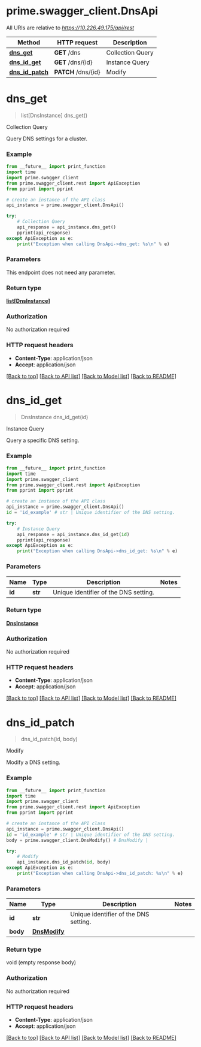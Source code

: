 # prime.swagger_client.DnsApi

All URIs are relative to *https://10.226.49.175/api/rest*

Method | HTTP request | Description
------------- | ------------- | -------------
[**dns_get**](DnsApi.md#dns_get) | **GET** /dns | Collection Query
[**dns_id_get**](DnsApi.md#dns_id_get) | **GET** /dns/{id} | Instance Query
[**dns_id_patch**](DnsApi.md#dns_id_patch) | **PATCH** /dns/{id} | Modify


# **dns_get**
> list[DnsInstance] dns_get()

Collection Query

Query DNS settings for a cluster.

### Example
```python
from __future__ import print_function
import time
import prime.swagger_client
from prime.swagger_client.rest import ApiException
from pprint import pprint

# create an instance of the API class
api_instance = prime.swagger_client.DnsApi()

try:
    # Collection Query
    api_response = api_instance.dns_get()
    pprint(api_response)
except ApiException as e:
    print("Exception when calling DnsApi->dns_get: %s\n" % e)
```

### Parameters
This endpoint does not need any parameter.

### Return type

[**list[DnsInstance]**](DnsInstance.md)

### Authorization

No authorization required

### HTTP request headers

 - **Content-Type**: application/json
 - **Accept**: application/json

[[Back to top]](#) [[Back to API list]](../README.md#documentation-for-api-endpoints) [[Back to Model list]](../README.md#documentation-for-models) [[Back to README]](../README.md)

# **dns_id_get**
> DnsInstance dns_id_get(id)

Instance Query

Query a specific DNS setting.

### Example
```python
from __future__ import print_function
import time
import prime.swagger_client
from prime.swagger_client.rest import ApiException
from pprint import pprint

# create an instance of the API class
api_instance = prime.swagger_client.DnsApi()
id = 'id_example' # str | Unique identifier of the DNS setting.

try:
    # Instance Query
    api_response = api_instance.dns_id_get(id)
    pprint(api_response)
except ApiException as e:
    print("Exception when calling DnsApi->dns_id_get: %s\n" % e)
```

### Parameters

Name | Type | Description  | Notes
------------- | ------------- | ------------- | -------------
 **id** | **str**| Unique identifier of the DNS setting. | 

### Return type

[**DnsInstance**](DnsInstance.md)

### Authorization

No authorization required

### HTTP request headers

 - **Content-Type**: application/json
 - **Accept**: application/json

[[Back to top]](#) [[Back to API list]](../README.md#documentation-for-api-endpoints) [[Back to Model list]](../README.md#documentation-for-models) [[Back to README]](../README.md)

# **dns_id_patch**
> dns_id_patch(id, body)

Modify

Modify a DNS setting.

### Example
```python
from __future__ import print_function
import time
import prime.swagger_client
from prime.swagger_client.rest import ApiException
from pprint import pprint

# create an instance of the API class
api_instance = prime.swagger_client.DnsApi()
id = 'id_example' # str | Unique identifier of the DNS setting.
body = prime.swagger_client.DnsModify() # DnsModify | 

try:
    # Modify
    api_instance.dns_id_patch(id, body)
except ApiException as e:
    print("Exception when calling DnsApi->dns_id_patch: %s\n" % e)
```

### Parameters

Name | Type | Description  | Notes
------------- | ------------- | ------------- | -------------
 **id** | **str**| Unique identifier of the DNS setting. | 
 **body** | [**DnsModify**](DnsModify.md)|  | 

### Return type

void (empty response body)

### Authorization

No authorization required

### HTTP request headers

 - **Content-Type**: application/json
 - **Accept**: application/json

[[Back to top]](#) [[Back to API list]](../README.md#documentation-for-api-endpoints) [[Back to Model list]](../README.md#documentation-for-models) [[Back to README]](../README.md)

